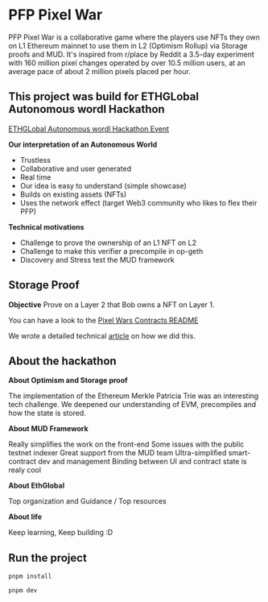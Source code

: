 # PFP Pixel War

PFP Pixel War is a collaborative game where the players use NFTs they own on L1 Ethereum mainnet to use them in L2 (Optimism Rollup) via Storage proofs and MUD.
It's inspired from r/place by Reddit a 3.5-day experiment with 160 million pixel changes operated by over 10.5 million users,  at an average pace of about 2 million pixels placed per hour.

## This project was build for ETHGLobal Autonomous wordl Hackathon

[ETHGLobal Autonomous wordl Hackathon Event](https://ethglobal.com/events/autonomous)

**Our interpretation of an Autonomous World**
  * Trustless
  * Collaborative and user generated
  * Real time
  * Our idea is easy to understand (simple showcase)
  * Builds on existing assets (NFTs)
  * Uses the network effect (target Web3 community who likes to flex their PFP)

**Technical motivations**
  * Challenge to prove the ownership of an L1 NFT on L2
  * Challenge to make this verifier a precompile in op-geth
  * Discovery and Stress test the MUD framework


## Storage Proof
**Objective**
Prove on a Layer 2 that Bob owns a NFT on Layer 1.

You can have a look to the [Pixel Wars Contracts README](https://github.com/cometh-game/pixel-war/blob/master/packages/contracts/README.md)

We wrote a detailed technical [article](https://medium.com/@vincentlg/pfp-war-project-use-the-l1-state-on-optimism-l2-with-storage-proof-fc0124db7caf) on how we did this.

## About the hackathon

**About Optimism and Storage proof**

The implementation of the Ethereum Merkle Patricia Trie was an interesting tech challenge. 
We deepened our understanding of EVM, precompiles and  how the state is stored.

**About MUD Framework**

Really simplifies the work on the front-end
Some issues with the public testnet indexer
Great support from the MUD team
Ultra-simplified smart-contract dev and management
Binding between UI and contract state is realy cool

**About EthGlobal**

Top organization and Guidance / Top resources

**About life**

Keep learning, Keep building :D

## Run the project

`pnpm install`

`pnpm dev`













